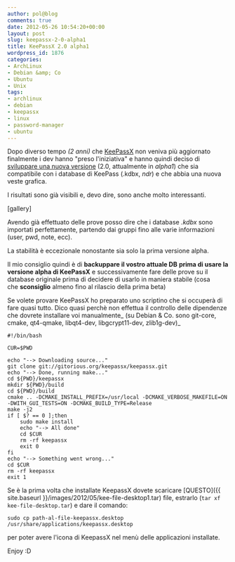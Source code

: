 ```yaml
---
author: pol@blog
comments: true
date: 2012-05-26 10:54:20+00:00
layout: post
slug: keepassx-2-0-alpha1
title: KeePassX 2.0 alpha1
wordpress_id: 1876
categories:
- ArchLinux
- Debian &amp; Co
- Ubuntu
- Unix
tags:
- archlinux
- debian
- keepassx
- linux
- password-manager
- ubuntu
---
```


Dopo diverso tempo _(2 anni)_ che [KeePassX](http://www.keepassx.org) non veniva più aggiornato finalmente i dev hanno "preso l'iniziativa" e hanno quindi deciso di [sviluppare una nuova versione](https://gitorious.org/keepassx) (2.0, attualmente in _alpha1_) che sia compatibile con i database di KeePass (.kdbx, _ndr_) e che abbia una nuova veste grafica.

I risultati sono già visibili e, devo dire, sono anche molto interessanti.

[gallery]

Avendo già effettuato delle prove posso dire che i database _.kdbx_ sono importati perfettamente, partendo dai gruppi fino alle varie informazioni (user, pwd, note, ecc).

La stabilità è eccezionale nonostante sia solo la prima versione alpha.

Il mio consiglio quindi è di **backuppare il vostro attuale DB** **prima di usare la versione alpha di KeePassX** e successivamente fare delle prove su il database originale prima di decidere di usarlo in maniera stabile (cosa che **sconsiglio** almeno fino al rilascio della prima beta)

Se volete provare KeePassX ho preparato uno scriptino che si occuperà di fare quasi tutto. Dico quasi perchè non effettua il controllo delle dipendenze che dovrete installare voi manualmente_ (su Debian & Co. sono git-core, cmake, qt4-qmake, libqt4-dev, libgcrypt11-dev, zlib1g-dev)_

    
    #!/bin/bash
    
    CUR=$PWD
    
    echo "--> Downloading source..."
    git clone git://gitorious.org/keepassx/keepassx.git
    echo "--> Done, running make..."
    cd ${PWD}/keepassx
    mkdir ${PWD}/build
    cd ${PWD}/build
    cmake .. -DCMAKE_INSTALL_PREFIX=/usr/local -DCMAKE_VERBOSE_MAKEFILE=ON -DWITH_GUI_TESTS=ON -DCMAKE_BUILD_TYPE=Release
    make -j2
    if [ $? == 0 ];then
    	sudo make install
    	echo "--> All done"
    	cd $CUR
    	rm -rf keepassx
    	exit 0
    fi
    echo "--> Something went wrong..."
    cd $CUR
    rm -rf keepassx
    exit 1


Se è la prima volta che installate KeepassX dovete scaricare [QUESTO]({{ site.baseurl }}/images/2012/05/kee-file-desktop1.tar) file, estrarlo (`tar xf kee-file-desktop.tar`) e dare il comando:

    
    sudo cp path-al-file-keepassx.desktop /usr/share/applications/keepassx.desktop


per poter avere l'icona di KeepassX nel menù delle applicazioni installate.

Enjoy :D 
